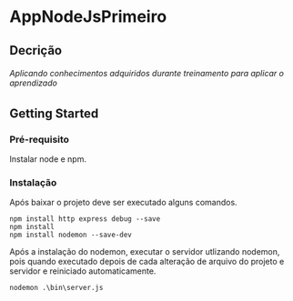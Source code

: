 # AppNodeJsPrimeiro

## Decrição
###### Aplicando conhecimentos adquiridos durante treinamento para aplicar o aprendizado

## Getting Started

### Pré-requisito

Instalar node e npm.

### Instalação

Após baixar o projeto deve ser executado alguns comandos.

 ```
 npm install http express debug --save
 npm install
 npm install nodemon --save-dev
 ```

 Após a instalação do nodemon, executar o servidor utlizando nodemon, pois quando executado depois de cada alteração de arquivo do projeto e servidor e reiniciado automaticamente.
 ```
 nodemon .\bin\server.js
 ```

